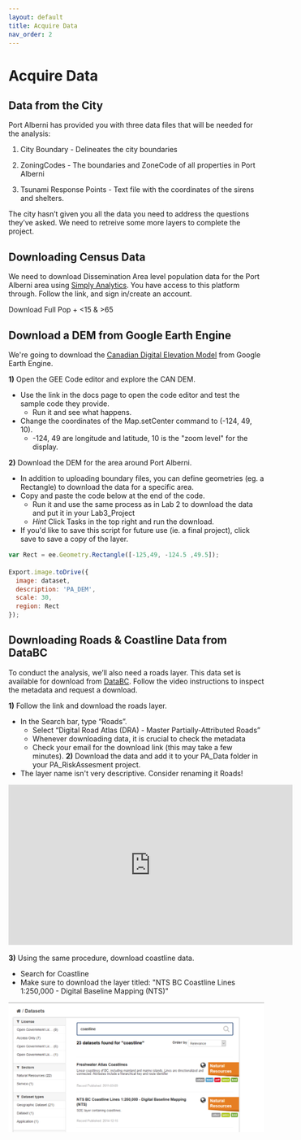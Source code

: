 ```yaml
---
layout: default
title: Acquire Data
nav_order: 2
---
```


# Acquire Data

## Data from the City

Port Alberni has provided you with three data files that will be needed for the analysis:

1) City Boundary - Delineates the city boundaries

2) ZoningCodes - The boundaries and ZoneCode of all properties in Port Alberni

3) Tsunami Response Points - Text file with the coordinates of the sirens and shelters.


The city hasn’t given you all the data you need to address the questions they’ve asked.  We need to retreive some more layers to complete the project.

## Downloading Census Data

We need to download Dissemination Area level population data for the Port Alberni area using [Simply Analytics](https://simplyanalytics.com/).  You have access to this platform through.  Follow the link, and sign in/create an account.

Download Full Pop + <15 & >65


## Download a DEM from Google Earth Engine

We're going to download the [Canadian Digital Elevation Model](https://developers.google.com/earth-engine/datasets/catalog/NRCan_CDEM#description) from Google Earth Engine.  

**1)** Open the GEE Code editor and explore the CAN DEM.
* Use the link in the docs page to open the code editor and test the sample code they provide.
	* Run it and see what happens.
* Change the coordinates of the Map.setCenter command to (-124, 49, 10).
	* -124, 49 are longitude and latitude, 10 is the "zoom level" for the display.

**2)** Download the DEM for the area around Port Alberni.
* In addition to uploading boundary files, you can define geometries (eg. a Rectangle) to download the data for a specific area.
* Copy and paste the code below at the end of the code.
	* Run it and use the same process as in Lab 2 to download the data and put it in your Lab3_Project
	* *Hint* Click Tasks in the top right and run the download.
* If you'd like to save this script for future use (ie. a final project), click save to save a copy of the layer.


```javascript
var Rect = ee.Geometry.Rectangle([-125,49, -124.5 ,49.5]);

Export.image.toDrive({
  image: dataset,
  description: 'PA_DEM',
  scale: 30,
  region: Rect
});
```

## Downloading Roads & Coastline Data from DataBC

To conduct the analysis, we’ll also need a roads layer.  This data set is available for download from [DataBC](https://www.data.gov.bc.ca/).  Follow the video instructions to inspect the metadata and request a download. 

**1)** Follow the link and download the roads layer.
* In the Search bar, type “Roads”.
    * Select “Digital Road Atlas (DRA) - Master Partially-Attributed Roads”
	* Whenever downloading data, it is crucial to check the metadata
    * Check your email for the download link (this may take a few minutes).
**2)** Download the data and add it to your PA_Data folder in your PA_RiskAssesment project.
* The layer name isn't very descriptive.  Consider renaming it Roads!

<iframe width="560" height="315" src="https://www.youtube.com/embed/5jaULGb5ux4" title="YouTube video player" frameborder="0" allow="accelerometer; autoplay; clipboard-write; encrypted-media; gyroscope; picture-in-picture" allowfullscreen></iframe>

**3)** Using the same procedure, download coastline data.
* Search for Coastline
* Make sure to download the layer titled: "NTS BC Coastline Lines 1:250,000 - Digital Baseline Mapping (NTS)"
<img src="Coastline.png" alt="hi" class="inline"/>